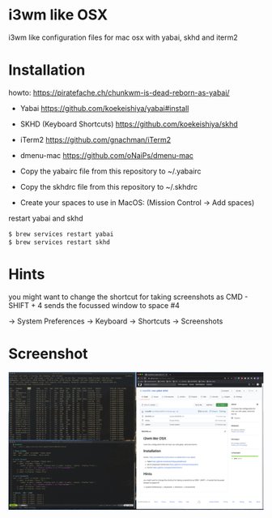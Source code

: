 # i3wm like OSX
i3wm like configuration files for mac osx with yabai, skhd and iterm2


# Installation 
howto: https://piratefache.ch/chunkwm-is-dead-reborn-as-yabai/

 - Yabai https://github.com/koekeishiya/yabai#install
 - SKHD (Keyboard Shortcuts) https://github.com/koekeishiya/skhd
 - iTerm2 https://github.com/gnachman/iTerm2
 - dmenu-mac https://github.com/oNaiPs/dmenu-mac
 
 - Copy the yabairc file from this repository to ~/.yabairc 
 - Copy the skhdrc file from this repository to ~/.skhdrc 
 
 - Create your spaces to use in MacOS: (Mission Control -> Add spaces)
 
 restart yabai and skhd
 ```
 $ brew services restart yabai
 $ brew services restart skhd
 ```
 

# Hints
you might want to change the shortcut for taking screenshots as CMD - SHIFT + 4 sends the focussed window to space #4

-> System Preferences -> Keyboard -> Shortcuts -> Screenshots

# Screenshot
![screen](/screen.png?raw=true)
